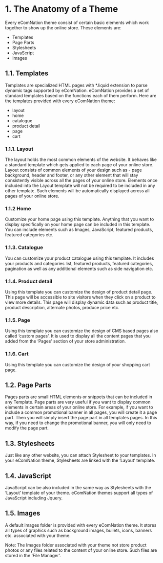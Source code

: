 ﻿# 1. The Anatomy of a Theme 
Every eComNation theme consist of certain basic elements which work together to
show up the online store. These elements are:

* Templates
* Page Parts
* Stylesheets
* JavaScript
* Images

## 1.1. Templates
Templates are specialized HTML pages with *.liquid extension to parse dynamic
tags supported by eComNation. eComNation provides a set of standard templates
based on the functions each of them perform. Here are the templates provided
with every eComNation theme:

* layout
* home
* catalogue
* product detail
* page
* cart

### 1.1.1. Layout
The layout holds the most common elements of the website. It behaves like a
standard template which gets applied to each page of your online store. Layout
consists of common elements of your design such as - page background,
header and footer, or any other element that will stay consistently visible across
all the pages of your online store. Elements once included into the Layout
template will not be required to be included in any other template. Such
elements will be automatically displayed across all pages of your online store.

### 1.1.2 Home
Customize your home page using this template. Anything that you want to
display specifically on your home page can be included in this template. You can
include elements such as Images, JavaScript, featured products, featured
categories etc.

### 1.1.3. Catalogue
You can customize your product catalogue using this template. It includes your
products and categories list, featured products, featured categories, pagination
as well as any additional elements such as side navigation etc.

### 1.1.4. Product detail
Using this template you can customize the design of product detail page. This
page will be accessible to site visitors when they click on a product to view more
details. This page will display dynamic data such as product title, product
description, alternate photos, produce price etc.

### 1.1.5. Page
Using this template you can customize the design of CMS based pages also
called ‘custom pages’. It is used to display all the content pages that you added
from the ‘Pages’ section of your store administration.

### 1.1.6. Cart
Using this template you can customize the design of your shopping cart page. 


## 1.2. Page Parts
Pages parts are small HTML elements or snippets that can be included in any
Template. Page parts are very useful if you want to display common elements in
certain areas of your online store. For example, if you want to include a common
promotional banner in all pages, you will create it a page part. Then you will
simply insert the page part in all templates pages. In this way, if you need to
change the promotional banner, you will only need to modify the page part.


## 1.3. Stylesheets
Just like any other website, you can attach Stylesheet to your templates. In your
eComNation theme, Stylesheets are linked with the ‘Layout’ template.


## 1.4. JavaScript
JavaScript can be also included in the same way as Stylesheets with the ‘Layout’
template of your theme. eComNation themes support all types of JavaScript
including Jquery.

## 1.5. Images
A default images folder is provided with every eComNation theme. It stores all types
of graphics such as background images, bullets, icons, banners etc. associated
with your theme.

<aside class="notice">
Note: The Images folder associated with your theme not store product photos or any files
related to the content of your online store. Such files are stored in the ‘File Manager’.
</aside>
